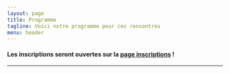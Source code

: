 ```yaml
---
layout: page
title: Programme
tagline: Voici notre programme pour ces rencontres
menu: header
---
```


#### Les inscriptions seront **ouvertes** sur la [page inscriptions](/z25_inscription.html) !

_______________________
